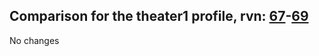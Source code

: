 ## Comparison for the theater1 profile, rvn: [67](https://github.com/PRO100KatYT/FortniteProfileRevisions/tree/main/profiles/theater1/67%20theater1.json)-[69](https://github.com/PRO100KatYT/FortniteProfileRevisions/tree/main/profiles/theater1/69%20theater1.json)

No changes
